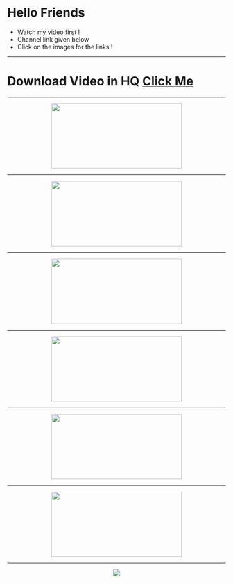# Hello Friends 
- Watch my video first !
- Channel link given below
- Click on the images for the links !
---
# Download Video in HQ <a href="https://link-target.net/494480/download-video"> Click Me </a>
---

<div align="center" > <a href="https://youtube.com/channel/UCZgI-pYyxR5Ss5wNK_KIgNw"> <img src="https://i.imgur.com/SgsY86M.png" height="150px" width="300px" > </a>

---

<div align="center" > <a href="https://instagram.com/thorloki_official?igshid=YmMyMTA2M2Y="> <img src="https://i.imgur.com/O0o5RqU.png" height="150px" width="300px" > </a>

---

<div align="center" > <a href="https://direct-link.net/494480/preset-xml"> <img src="https://i.imgur.com/XfsxTpY.png" height="150px" width="300px" > </a>

---

<div align="center" > <a href="https://link-target.net/494480/cc-for-sita-ramam"> <img src="https://i.imgur.com/AeIB8Do.png" height="150px" width="300px" > </a>

---

<div align="center" > <a href="https://drive.google.com/file/d/19vIVavZI1RTAS6c94Wryq4UloUg0v-km/view?usp=drivesdk"> <img src="https://i.imgur.com/REHV2fn.png" height="150px" width="300px" > </a>

---

<div align="center" > <a href="https://link-target.net/494480/clips-for-sita-ramam"> <img src="https://i.imgur.com/cX15Iye.png" height="150px" width="300px" > </a>

---

![](https://komarev.com/ghpvc/?username=AlonePhilic-Editz&style=plastic)
<!---
Subscribe My YouTube Channel please

<div align="center" > <a href="link"> <img src="png" height="150px" width="300px" > </a>
--->
